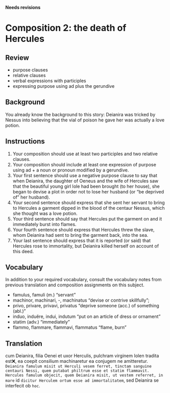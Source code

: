 **Needs revisions**

# Composition 2: the death of Hercules

## Review
- purpose clauses
- relative clauses
- verbal expressions with participles
- expressing purpose using ad plus the gerundive

## Background

You already know the background to this story: 
Deianira was tricked by Nessus into believing that the vial of poison he gave her was actually a love potion.

## Instructions

1. Your composition should use at least two participles and two relative clauses.
2. Your composition should include at least one expression of purpose using ad + a noun or pronoun modified by a gerundive.
3. Your first sentence should use a negative purpose clause to say that when Deianira, the daughter of Oeneus and the wife of Hercules saw that the beautiful young girl Iole had been brought (to her house), she began to devise a plot in order not to lose her husband (or “be deprived of” her husband).
4. Your second sentence should express that she sent her servant to bring to Hercules a garment dipped in the blood of the centaur Nessus, which she thought was a love potion.
5. Your third sentence should say that Hercules put the garment on and it immediately burst into flames.
6. Your fourth sentence should express that Hercules threw the slave, whom Deianira had sent to bring the garment back, into the sea.
7. Your last sentence should express that it is reported (or said) that Hercules rose to immortality, but Deianira killed herself on account of this deed.

## Vocabulary

In addition to your required vocabulary, consult the vocabulary notes from previous translation and composition assignments on this subject.

- famulus, famuli (m.) “servant”
- machinor, machinari, -, machinatus “devise or contrive skillfully”;
- privo, privare, privavi, privatus “deprive someone (acc.) of something (abl.)”
- induo, induĕre, indui, indutum “put on an article of dress or ornament”
- statim (adv.) “immediately”
- flammo, flammare, flammavi, flammatus “flame, burn”

## Translation
cum Deianira, filia Oenei et uxor Herculis, pulchram virginem Iolen tradita est❌, ea coepit consilium machinaretur ea conjugem ne amitteretur.
`Deianira famulum misit ut Herculi vesem ferret, tinctam sanguine centauri Nessi, quem putabat philtrum esse et statim flammavit.`
`Hercules famulum objecit, quem Deianira misit, ut vestem referret, in mare` 
id `dicitur Herculem ortum esse ad immortalitatem`, sed Deianira se interfecit ob `hoc`.
